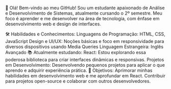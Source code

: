 👋 Olá! Bem-vindo ao meu GitHub!
Sou um estudante apaixonado de Análise e Desenvolvimento de Sistemas, atualmente cursando o 2º semestre. Meu foco é aprender e me desenvolver na área de tecnologia, com ênfase em desenvolvimento web e design de interfaces.

🛠️ Habilidades e Conhecimentos:
Linguagens de Programação: HTML, CSS, JavaScript
Design e UI/UX: Noções básicas e foco em responsividade para diversos dispositivos usando Media Queries
Linguagem Estrangeira: Inglês Avançado
📚 Atualmente estudando:
React: Estou explorando essa poderosa biblioteca para criar interfaces dinâmicas e responsivas.
Projetos em Desenvolvimento: Desenvolvendo pequenos projetos para aplicar o que aprendo e adquirir experiência prática.
🎯 Objetivos:
Aprimorar minhas habilidades em desenvolvimento web e me aprofundar em React.
Contribuir para projetos open-source e colaborar com outros desenvolvedores.
